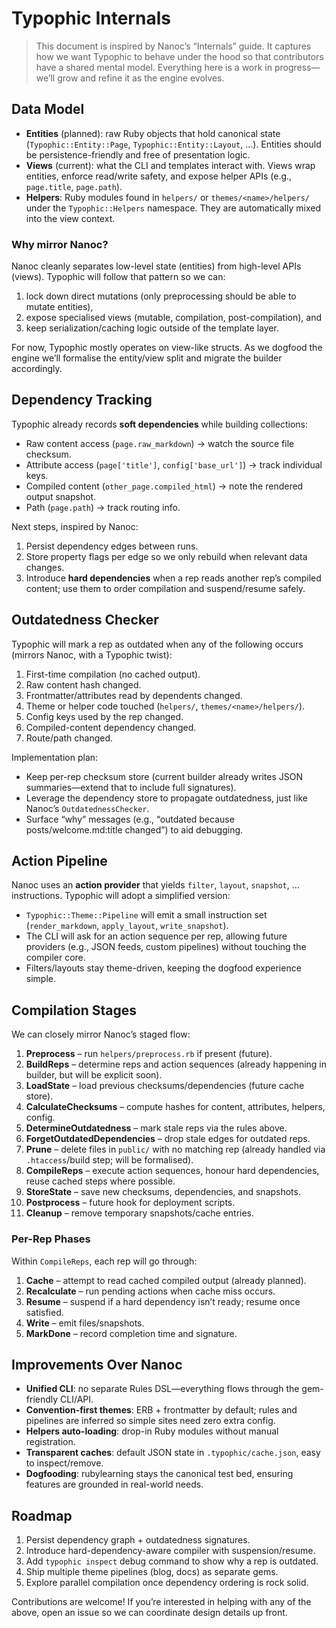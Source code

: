 # Typophic Internals

> This document is inspired by Nanoc’s “Internals” guide. It captures how we want Typophic to behave under the hood so that contributors have a shared mental model. Everything here is a work in progress—we’ll grow and refine it as the engine evolves.

## Data Model

- **Entities** (planned): raw Ruby objects that hold canonical state (`Typophic::Entity::Page`, `Typophic::Entity::Layout`, …). Entities should be persistence-friendly and free of presentation logic.
- **Views** (current): what the CLI and templates interact with. Views wrap entities, enforce read/write safety, and expose helper APIs (e.g., `page.title`, `page.path`).
- **Helpers**: Ruby modules found in `helpers/` or `themes/<name>/helpers/` under the `Typophic::Helpers` namespace. They are automatically mixed into the view context.

### Why mirror Nanoc?

Nanoc cleanly separates low-level state (entities) from high-level APIs (views). Typophic will follow that pattern so we can:

1. lock down direct mutations (only preprocessing should be able to mutate entities),
2. expose specialised views (mutable, compilation, post-compilation), and
3. keep serialization/caching logic outside of the template layer.

For now, Typophic mostly operates on view-like structs. As we dogfood the engine we’ll formalise the entity/view split and migrate the builder accordingly.

## Dependency Tracking

Typophic already records **soft dependencies** while building collections:

- Raw content access (`page.raw_markdown`) → watch the source file checksum.
- Attribute access (`page['title']`, `config['base_url']`) → track individual keys.
- Compiled content (`other_page.compiled_html`) → note the rendered output snapshot.
- Path (`page.path`) → track routing info.

Next steps, inspired by Nanoc:

1. Persist dependency edges between runs.
2. Store property flags per edge so we only rebuild when relevant data changes.
3. Introduce **hard dependencies** when a rep reads another rep’s compiled content; use them to order compilation and suspend/resume safely.

## Outdatedness Checker

Typophic will mark a rep as outdated when any of the following occurs (mirrors Nanoc, with a Typophic twist):

1. First-time compilation (no cached output).
2. Raw content hash changed.
3. Frontmatter/attributes read by dependents changed.
4. Theme or helper code touched (`helpers/`, `themes/<name>/helpers/`).
5. Config keys used by the rep changed.
6. Compiled-content dependency changed.
7. Route/path changed.

Implementation plan:

- Keep per-rep checksum store (current builder already writes JSON summaries—extend that to include full signatures).
- Leverage the dependency store to propagate outdatedness, just like Nanoc’s `OutdatednessChecker`.
- Surface “why” messages (e.g., “outdated because posts/welcome.md:title changed”) to aid debugging.

## Action Pipeline

Nanoc uses an **action provider** that yields `filter`, `layout`, `snapshot`, … instructions. Typophic will adopt a simplified version:

- `Typophic::Theme::Pipeline` will emit a small instruction set (`render_markdown`, `apply_layout`, `write_snapshot`).
- The CLI will ask for an action sequence per rep, allowing future providers (e.g., JSON feeds, custom pipelines) without touching the compiler core.
- Filters/layouts stay theme-driven, keeping the dogfood experience simple.

## Compilation Stages

We can closely mirror Nanoc’s staged flow:

1. **Preprocess** – run `helpers/preprocess.rb` if present (future).
2. **BuildReps** – determine reps and action sequences (already happening in builder, but will be explicit soon).
3. **LoadState** – load previous checksums/dependencies (future cache store).
4. **CalculateChecksums** – compute hashes for content, attributes, helpers, config.
5. **DetermineOutdatedness** – mark stale reps via the rules above.
6. **ForgetOutdatedDependencies** – drop stale edges for outdated reps.
7. **Prune** – delete files in `public/` with no matching rep (already handled via `.htaccess`/build step; will be formalised).
8. **CompileReps** – execute action sequences, honour hard dependencies, reuse cached steps where possible.
9. **StoreState** – save new checksums, dependencies, and snapshots.
10. **Postprocess** – future hook for deployment scripts.
11. **Cleanup** – remove temporary snapshots/cache entries.

### Per-Rep Phases

Within `CompileReps`, each rep will go through:

1. **Cache** – attempt to read cached compiled output (already planned).
2. **Recalculate** – run pending actions when cache miss occurs.
3. **Resume** – suspend if a hard dependency isn’t ready; resume once satisfied.
4. **Write** – emit files/snapshots.
5. **MarkDone** – record completion time and signature.

## Improvements Over Nanoc

- **Unified CLI**: no separate Rules DSL—everything flows through the gem-friendly CLI/API.
- **Convention-first themes**: ERB + frontmatter by default; rules and pipelines are inferred so simple sites need zero extra config.
- **Helpers auto-loading**: drop-in Ruby modules without manual registration.
- **Transparent caches**: default JSON state in `.typophic/cache.json`, easy to inspect/remove.
- **Dogfooding**: rubylearning stays the canonical test bed, ensuring features are grounded in real-world needs.

## Roadmap

1. Persist dependency graph + outdatedness signatures.
2. Introduce hard-dependency-aware compiler with suspension/resume.
3. Add `typophic inspect` debug command to show why a rep is outdated.
4. Ship multiple theme pipelines (blog, docs) as separate gems.
5. Explore parallel compilation once dependency ordering is rock solid.

Contributions are welcome! If you’re interested in helping with any of the above, open an issue so we can coordinate design details up front.

